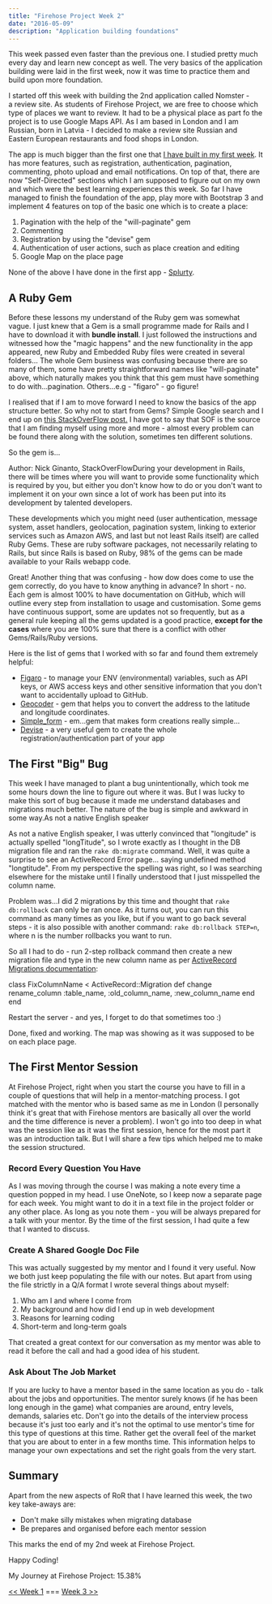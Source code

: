 ```yaml
---
title: "Firehose Project Week 2"
date: "2016-05-09"
description: "Application building foundations"
---
```


This week passed even faster than the previous one. I studied pretty much every day and learn new concept as well. The very basics of the application building were laid in the first week, now it was time to practice them and build upon more foundation.

I started off this week with building the 2nd application called Nomster - a review site. As students of Firehose Project, we are free to choose which type of places we want to review. It had to be a physical place as part fo the project is to use Google Maps API. As I am based in London and I am Russian, born in Latvia - I decided to make a review site Russian and Eastern European restaurants and food shops in London.

The app is much bigger than the first one that [I have built in my first week](http://localhost/firehose-project-week-1/). It has more features, such as registration, authentication, pagination, commenting, photo upload and email notifications. On top of that, there are now "Self-Directed" sections which I am supposed to figure out on my own and which were the best learning experiences this week. So far I have managed to finish the foundation of the app, play more with Bootstrap 3 and implement 4 features on top of the basic one which is to create a place:

1. Pagination with the help of the "will-paginate" gem
2. Commenting
3. Registration by using the "devise" gem
4. Authentication of user actions, such as place creation and editing
5. Google Map on the place page

None of the above I have done in the first app - [Splurty](http://splurty-aleks-gorbenko.herokuapp.com/).

## A Ruby Gem

Before these lessons my understand of the Ruby gem was somewhat vague. I just knew that a Gem is a small programme made for Rails and I have to download it with **bundle install**. I just followed the instructions and witnessed how the "magic happens" and the new functionality in the app appeared, new Ruby and Embedded Ruby files were created in several folders... The whole Gem business was confusing because there are so many of them, some have pretty straightforward names like "will-paginate" above, which naturally makes you think that this gem must have something to do with...pagination. Others...e.g - "figaro" - go figure!

I realised that if I am to move forward I need to know the basics of the app structure better. So why not to start from Gems? Simple Google search and I end up on [this StackOverFlow post.](http://stackoverflow.com/questions/14072880/whats-the-use-of-gemfile-in-rails) I have got to say that SOF is the source that I am finding myself using more and more - almost every problem can be found there along with the solution, sometimes ten different solutions.

So the gem is...

Author: Nick Ginanto, StackOverFlowDuring your development in Rails, there will be times where you will want to provide some functionality which is required by you, but either you don't know how to do or you don't want to implement it on your own since a lot of work has been put into its development by talented developers.

These developments which you might need (user authentication, message system, asset handlers, geolocation, pagination system, linking to exterior services such as Amazon AWS, and last but not least Rails itself) are called Ruby Gems. These are ruby software packages, not necessarily relating to Rails, but since Rails is based on Ruby, 98% of the gems can be made available to your Rails webapp code.

Great! Another thing that was confusing - how dow does come to use the gem correctly, do you have to know anything in advance? In short - no. Each gem is almost 100% to have documentation on GitHub, which will outline every step from installation to usage and customisation. Some gems have continuous support, some are updates not so frequently, but as a general rule keeping all the gems updated is a good practice, **except for the cases** where you are 100% sure that there is a conflict with other Gems/Rails/Ruby versions.

Here is the list of gems that I worked with so far and found them extremely helpful:

- [Figaro](https://github.com/laserlemon/figaro) - to manage your ENV (environmental) variables, such as API keys, or AWS access keys and other sensitive information that you don't want to accidentally upload to GitHub.
- [Geocoder](https://github.com/alexreisner/geocoder) - gem that helps you to convert the address to the latitude and longitude coordinates.
- [Simple_form](https://github.com/plataformatec/simple_form) - em...gem that makes form creations really simple...
- [Devise](https://github.com/plataformatec/devise) - a very useful gem to create the whole registration/authentication part of your app

## The First "Big" Bug

This week I have managed to plant a bug unintentionally, which took me some hours down the line to figure out where it was. But I was lucky to make this sort of bug because it made me understand databases and migrations much better. The nature of the bug is simple and awkward in some way.As not a native English speaker

As not a native English speaker, I was utterly convinced that "longitude" is actually spelled "longTitude", so I wrote exactly as I thought in the DB migration file and ran the `rake db:migrate` command. Well, it was quite a surprise to see an ActiveRecord Error page... saying undefined method "longtitude". From my perspective the spelling was right, so I was searching elsewhere for the mistake until I finally understood that I just misspelled the column name.

Problem was...I did 2 migrations by this time and thought that `rake db:rollback` can only be ran once. As it turns out, you can run this command as many times as you like, but if you want to go back several steps - it is also possible with another command: `rake db:rollback STEP=n`, where n is the number rollbacks you want to run.

So all I had to do - run 2-step rollback command then create a new migration file and type in the new column name as per [ActiveRecord Migrations documentation](http://guides.rubyonrails.org/active_record_migrations.html#using-the-change-method):

class FixColumnName < ActiveRecord::Migration
  def change
      rename_column :table_name, :old_column_name, :new_column_name
  end
end

Restart the server - and yes, I forget to do that sometimes too :)

Done, fixed and working. The map was showing as it was supposed to be on each place page.

## The First Mentor Session

At Firehose Project, right when you start the course you have to fill in a couple of questions that will help in a mentor-matching process. I got matched with the mentor who is based same as me in London (I personally think it's great that with Firehose mentors are basically all over the world and the time difference is never a problem). I won't go into too deep in what was the session like as it was the first session, hence for the most part it was an introduction talk. But I will share a few tips which helped me to make the session structured.

### Record Every Question You Have

As I was moving through the course I was making a note every time a question popped in my head. I use OneNote, so I keep now a separate page for each week. You might want to do it in a text file in the project folder or any other place. As long as you note them - you will be always prepared for a talk with your mentor. By the time of the first session, I had quite a few that I wanted to discuss.

### Create A Shared Google Doc File

This was actually suggested by my mentor and I found it very useful. Now we both just keep populating the file with our notes. But apart from using the file strictly in a Q/A format I wrote several things about myself:

1. Who am I and where I come from
2. My background and how did I end up in web development
3. Reasons for learning coding
4. Short-term and long-term goals

That created a great context for our conversation as my mentor was able to read it before the call and had a good idea of his student.

### Ask About The Job Market

If you are lucky to have a mentor based in the same location as you do - talk about the jobs and opportunities. The mentor surely knows (if he has been long enough in the game) what companies are around, entry levels, demands, salaries etc. Don't go into the details of the interview process because it's just too early and it's not the optimal to use mentor's time for this type of questions at this time. Rather get the overall feel of the market that you are about to enter in a few months time. This information helps to manage your own expectations and set the right goals from the very start.

## Summary

Apart from the new aspects of RoR that I have learned this week, the two key take-aways are:

- Don't make silly mistakes when migrating database
- Be prepares and organised before each mentor session

This marks the end of my 2nd week at Firehose Project.

Happy Coding!

My Journey at Firehose Project: 15.38%

[<< Week 1](http://localhost/firehose-project-week-1/) === [Week 3 >>](http://localhost/firehose-project-week-3/)

